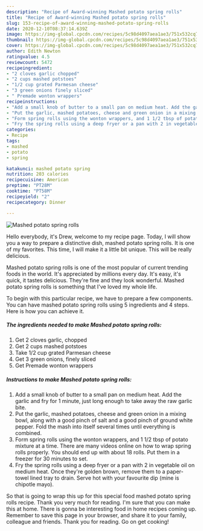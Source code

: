 ```yaml
---
description: "Recipe of Award-winning Mashed potato spring rolls"
title: "Recipe of Award-winning Mashed potato spring rolls"
slug: 153-recipe-of-award-winning-mashed-potato-spring-rolls
date: 2020-12-10T08:37:14.639Z
image: https://img-global.cpcdn.com/recipes/5c98d4097aea1ae3/751x532cq70/mashed-potato-spring-rolls-recipe-main-photo.jpg
thumbnail: https://img-global.cpcdn.com/recipes/5c98d4097aea1ae3/751x532cq70/mashed-potato-spring-rolls-recipe-main-photo.jpg
cover: https://img-global.cpcdn.com/recipes/5c98d4097aea1ae3/751x532cq70/mashed-potato-spring-rolls-recipe-main-photo.jpg
author: Edith Newton
ratingvalue: 4.5
reviewcount: 5472
recipeingredient:
- "2 cloves garlic chopped"
- "2 cups mashed potstoes"
- "1/2 cup grated Parmesan cheese"
- "3 green onions finely sliced"
- " Premade wonton wrappers"
recipeinstructions:
- "Add a small knob of butter to a small pan on medium heat. Add the garlic and fry for 1 minute, just long enough to take away the raw garlic bite."
- "Put the garlic, mashed potatoes, cheese and green onion in a mixing bowl, along with a good pinch of salt and a good pinch of ground white pepper. Fold the mash into itself several times until everything is combined."
- "Form spring rolls using the wonton wrappers, and 1 1/2 tbsp of potato mixture at a time. There are many videos online on how to wrap spring rolls properly. You should end up with about 18 rolls. Put them in a freezer for 30 minutes to set."
- "Fry the spring rolls using a deep fryer or a pan with 2 in vegetable oil on medium heat. Once they&#39;re golden brown, remove them to a paper-towel lined tray to drain. Serve hot with your favourite dip (mine is chipotle mayo)."
categories:
- Recipe
tags:
- mashed
- potato
- spring

katakunci: mashed potato spring 
nutrition: 203 calories
recipecuisine: American
preptime: "PT28M"
cooktime: "PT58M"
recipeyield: "2"
recipecategory: Dinner

---
```



![Mashed potato spring rolls](https://img-global.cpcdn.com/recipes/5c98d4097aea1ae3/751x532cq70/mashed-potato-spring-rolls-recipe-main-photo.jpg)

Hello everybody, it's Drew, welcome to my recipe page. Today, I will show you a way to prepare a distinctive dish, mashed potato spring rolls. It is one of my favorites. This time, I will make it a little bit unique. This will be really delicious.



Mashed potato spring rolls is one of the most popular of current trending foods in the world. It's appreciated by millions every day. It's easy, it's quick, it tastes delicious. They're fine and they look wonderful. Mashed potato spring rolls is something that I've loved my whole life.


To begin with this particular recipe, we have to prepare a few components. You can have mashed potato spring rolls using 5 ingredients and 4 steps. Here is how you can achieve it.

<!--inarticleads1-->

##### The ingredients needed to make Mashed potato spring rolls:

1. Get 2 cloves garlic, chopped
1. Get 2 cups mashed potstoes
1. Take 1/2 cup grated Parmesan cheese
1. Get 3 green onions, finely sliced
1. Get  Premade wonton wrappers




<!--inarticleads2-->

##### Instructions to make Mashed potato spring rolls:

1. Add a small knob of butter to a small pan on medium heat. Add the garlic and fry for 1 minute, just long enough to take away the raw garlic bite.
1. Put the garlic, mashed potatoes, cheese and green onion in a mixing bowl, along with a good pinch of salt and a good pinch of ground white pepper. Fold the mash into itself several times until everything is combined.
1. Form spring rolls using the wonton wrappers, and 1 1/2 tbsp of potato mixture at a time. There are many videos online on how to wrap spring rolls properly. You should end up with about 18 rolls. Put them in a freezer for 30 minutes to set.
1. Fry the spring rolls using a deep fryer or a pan with 2 in vegetable oil on medium heat. Once they&#39;re golden brown, remove them to a paper-towel lined tray to drain. Serve hot with your favourite dip (mine is chipotle mayo).




So that is going to wrap this up for this special food mashed potato spring rolls recipe. Thank you very much for reading. I'm sure that you can make this at home. There is gonna be interesting food in home recipes coming up. Remember to save this page in your browser, and share it to your family, colleague and friends. Thank you for reading. Go on get cooking!
